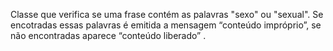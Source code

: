 Classe que verifica se uma frase contém as palavras "sexo" ou "sexual". Se encotradas essas palavras é emitida a mensagem “conteúdo impróprio”, se não encontradas aparece “conteúdo liberado” .

